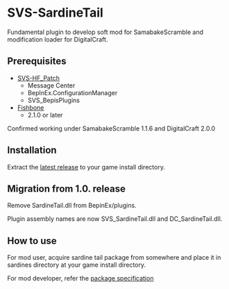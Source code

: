 # SVS-SardineTail

Fundamental plugin to develop soft mod for SamabakeScramble and modification loader for DigitalCraft.

## Prerequisites

- [SVS-HF_Patch](https://github.com/ManlyMarco/SVS-HF_Patch)
  - Message Center
  - BepInEx.ConfigurationManager
  - SVS_BepisPlugins
- [Fishbone](https://github.com/MaybeSamigroup/SVS-Fishbone)
  - 2.1.0 or later

Confirmed working under SamabakeScramble 1.1.6 and DigitalCraft 2.0.0

## Installation

Extract the [latest release](https://github.com/MaybeSamigroup/SVS-SardineTail/releases/latest) to your game install directory.

## Migration from 1.0. release

Remove SardineTail.dll from BepinEx/plugins.

Plugin assembly names are now SVS_SardineTail.dll and DC_SardineTail.dll.

## How to use

For mod user, acquire sardine tail package from somewhere and place it in sardines directory at  your game install directory.

For mod developer, refer the [package specification](https://github.com/MaybeSamigroup/SVS-SardineTail/wiki)

